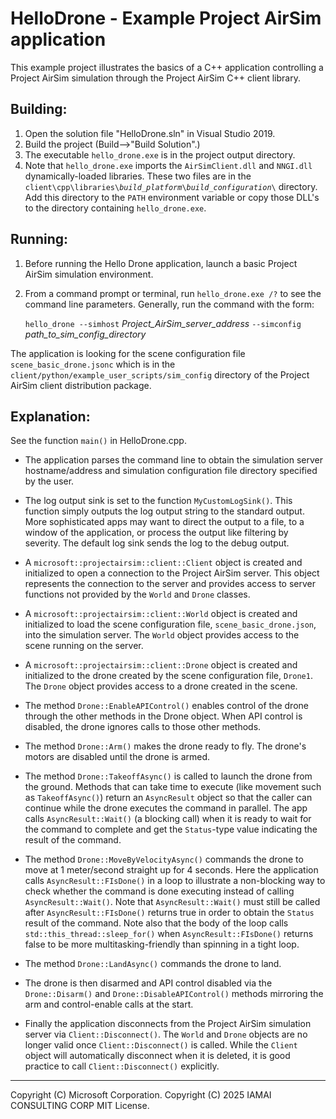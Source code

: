 # HelloDrone - Example Project AirSim application

This example project illustrates the basics of a C++ application controlling a
Project AirSim simulation through the Project AirSim C++ client library.


## Building:
1. Open the solution file "HelloDrone.sln" in Visual Studio 2019.
2. Build the project (Build-->"Build Solution".)
3. The executable `hello_drone.exe` is in the project output directory.
4. Note that `hello_drone.exe` imports the `AirSimClient.dll` and `NNGI.dll`
dynamically-loaded libraries.  These two files are in the
<code>client\cpp\libraries\\<i>build_platform</i>\\<i>build_configuration</i>\\</code>
directory. Add this directory to the `PATH` environment variable or copy those
DLL's to the directory containing `hello_drone.exe`.

## Running:
1. Before running the Hello Drone application, launch a basic Project AirSim simulation
environment.

1. From a command prompt or terminal, run `hello_drone.exe /?` to see the command
line parameters.  Generally, run the command with the form:

	<code>hello_drone --simhost</code> <i>Project_AirSim_server_address</i> <code>--simconfig</code> <i>path_to_sim_config_directory</i>

The application is looking for the scene configuration file `scene_basic_drone.jsonc` which
is in the `client/python/example_user_scripts/sim_config` directory of the
Project AirSim client distribution package.

## Explanation:
See the function `main()` in HelloDrone.cpp.

* The application parses the command line to obtain the simulation server
hostname/address and simulation configuration file directory specified by the
user.

* The log output sink is set to the function `MyCustomLogSink()`.  This function
simply outputs the log output string to the standard output.  More
sophisticated apps may want to direct the output to a file, to a window of
the application, or process the output like filtering by severity.  The default
log sink sends the log to the debug output.

* A `microsoft::projectairsim::client::Client` object is created and
initialized to open a connection to the Project AirSim server.  This object
represents the connection to the server and provides access to server
functions not provided by the `World` and `Drone` classes.

* A `microsoft::projectairsim::client::World` object is created and initialized
to load the scene configuration file, `scene_basic_drone.json`, into the
simulation server.  The `World` object provides access to the scene running on
the server.

* A `microsoft::projectairsim::client::Drone` object is created and initialized
to the drone created by the scene configuration file, `Drone1`.  The `Drone`
object provides access to a drone created in the scene.

* The method `Drone::EnableAPIControl()` enables control of the drone through the
other methods in the Drone object.  When API control is disabled, the drone
ignores calls to those other methods.

* The method `Drone::Arm()` makes the drone ready to fly.  The drone's motors
are disabled until the drone is armed.

* The method `Drone::TakeoffAsync()` is called to launch the drone from the
ground.  Methods that can take time to execute (like movement such
as `TakeoffAsync()`) return an `AsyncResult` object so that the caller can
continue while the drone executes the command in parallel.  The app calls
`AsyncResult::Wait()` (a blocking call) when it is ready to wait for the
command to complete and get the `Status`-type value indicating the result of
the command.

* The method `Drone::MoveByVelocityAsync()` commands the drone to move at
1 meter/second straight up for 4 seconds.  Here the application calls
`AsyncResult::FIsDone()` in a loop to illustrate a non-blocking way to check
whether the command is done executing instead of calling `AsyncResult::Wait()`.
Note that `AsyncResult::Wait()` must still be called after `AsyncResult::FIsDone()`
returns true in order to obtain the `Status` result of the command.  Note also
that the body of the loop calls `std::this_thread::sleep_for()` when
`AsyncResult::FIsDone()` returns false to be more multitasking-friendly than
spinning in a tight loop.

* The method `Drone::LandAsync()` commands the drone to land.

* The drone is then disarmed and API control disabled via the `Drone::Disarm()`
and `Drone::DisableAPIControl()` methods mirroring the arm and control-enable
calls at the start.

* Finally the application disconnects from the Project AirSim simulation
server via `Client::Disconnect()`.  The `World` and `Drone` objects are no longer
valid once `Client::Disconnect()` is called.  While the `Client` object will
automatically disconnect when it is deleted, it is good practice to call
`Client::Disconnect()` explicitly.

---

Copyright (C) Microsoft Corporation. 
Copyright (C) 2025 IAMAI CONSULTING CORP
MIT License.
